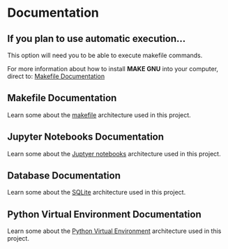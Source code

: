 # Documentation 

## If you plan to use automatic execution...

This option will need you to be able to execute makefile commands.

For more information about how to install **MAKE GNU** into your computer, direct to: [Makefile Documentation](docs/Makefile.md)

## Makefile Documentation

Learn some about the [makefile](makefile/)
 architecture used in this project.

## Jupyter Notebooks Documentation

Learn some about the [Juptyer notebooks](notebooks/)
 architecture used in this project.

## Database Documentation

Learn some about the [SQLite](sql/)
 architecture used in this project.

## Python Virtual Environment Documentation

Learn some about the [Python Virtual Environment](venv/)
 architecture used in this project.


